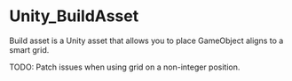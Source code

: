 # Unity_BuildAsset

Build asset is a Unity asset that allows you to place GameObject aligns to a smart grid.


TODO: Patch issues when using grid on a non-integer position.
